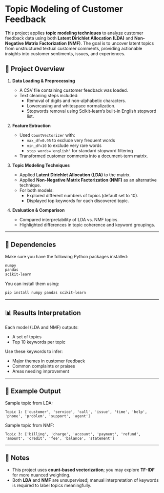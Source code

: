 
# Topic Modeling of Customer Feedback

This project applies **topic modeling techniques** to analyze customer feedback data using both **Latent Dirichlet Allocation (LDA)** and **Non-Negative Matrix Factorization (NMF)**. The goal is to uncover latent topics from unstructured textual customer comments, providing actionable insights into customer sentiments, issues, and experiences.

## 📂 Project Overview

1. **Data Loading & Preprocessing**
   - A CSV file containing customer feedback was loaded.
   - Text cleaning steps included:
     - Removal of digits and non-alphabetic characters.
     - Lowercasing and whitespace normalization.
     - Stopwords removal using Scikit-learn’s built-in English stopword list.

2. **Feature Extraction**
   - Used `CountVectorizer` with:
     - `max_df=0.95` to exclude very frequent words
     - `min_df=10` to exclude very rare words
     - `stop_words='english'` for standard stopword filtering
   - Transformed customer comments into a document-term matrix.

3. **Topic Modeling Techniques**
   - Applied **Latent Dirichlet Allocation (LDA)** to the matrix.
   - Applied **Non-Negative Matrix Factorization (NMF)** as an alternative technique.
   - For both models:
     - Explored different numbers of topics (default set to 10).
     - Displayed top keywords for each discovered topic.

4. **Evaluation & Comparison**
   - Compared interpretability of LDA vs. NMF topics.
   - Highlighted differences in topic coherence and keyword groupings.

---

## 🧰 Dependencies

Make sure you have the following Python packages installed:

```bash
numpy
pandas
scikit-learn
```

You can install them using:

```bash
pip install numpy pandas scikit-learn
```

---

## 📊 Results Interpretation

Each model (LDA and NMF) outputs:
- A set of topics
- Top 10 keywords per topic

Use these keywords to infer:
- Major themes in customer feedback
- Common complaints or praises
- Areas needing improvement

---

## 📌 Example Output

Sample topic from LDA:

```
Topic 1: ['customer', 'service', 'call', 'issue', 'time', 'help', 'phone', 'problem', 'support', 'agent']
```

Sample topic from NMF:

```
Topic 3: ['billing', 'charge', 'account', 'payment', 'refund', 'amount', 'credit', 'fee', 'balance', 'statement']
```

---

## 📝 Notes

- This project uses **count-based vectorization**; you may explore **TF-IDF** for more nuanced weighting.
- Both **LDA** and **NMF** are unsupervised; manual interpretation of keywords is required to label topics meaningfully.
